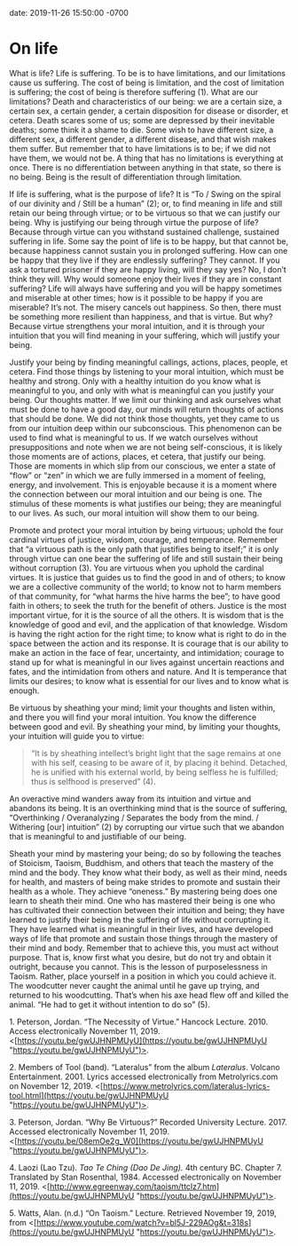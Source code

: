 date: 2019-11-26 15:50:00 -0700

# On life

What is life? Life is suffering. To be is to have limitations, and our limitations cause us suffering. The cost of being is limitation, and the cost of limitation is suffering; the cost of being is therefore suffering (1). What are our limitations? Death and characteristics of our being: we are a certain size, a certain sex, a certain gender, a certain disposition for disease or disorder, et cetera. Death scares some of us; some are depressed by their inevitable deaths; some think it a shame to die. Some wish to have different size, a different sex, a different gender, a different disease, and that wish makes them suffer. But remember that to have limitations is to be; if we did not have them, we would not be. A thing that has no limitations is everything at once. There is no differentiation between anything in that state, so there is no being. Being is the result of differentiation through limitation.

If life is suffering, what is the purpose of life? It is “To / Swing on the spiral of our divinity and / Still be a human” (2); or, to find meaning in life and still retain our being through virtue; or to be virtuous so that we can justify our being. Why is justifying our being through virtue the purpose of life? Because through virtue can you withstand sustained challenge, sustained suffering in life. Some say the point of life is to be happy, but that cannot be, because happiness cannot sustain you in prolonged suffering. How can one be happy that they live if they are endlessly suffering? They cannot. If you ask a tortured prisoner if they are happy living, will they say yes? No, I don’t think they will. Why would someone enjoy their lives if they are in constant suffering? Life will always have suffering and you will be happy sometimes and miserable at other times; how is it possible to be happy if you are miserable? It’s not. The misery cancels out happiness. So then, there must be something more resilient than happiness, and that is virtue. But why? Because virtue strengthens your moral intuition, and it is through your intuition that you will find meaning in your suffering, which will justify your being.

Justify your being by finding meaningful callings, actions, places, people, et cetera. Find those things by listening to your moral intuition, which must be healthy and strong. Only with a healthy intuition do you know what is meaningful to you, and only with what is meaningful can you justify your being. Our thoughts matter. If we limit our thinking and ask ourselves what must be done to have a good day, our minds will return thoughts of actions that should be done. We did not think those thoughts, yet they came to us from our intuition deep within our subconscious. This phenomenon can be used to find what is meaningful to us. If we watch ourselves without presuppositions and note when we are not being self-conscious, it is likely those moments are of actions, places, et cetera, that justify our being. Those are moments in which slip from our conscious, we enter a state of “flow” or “zen” in which we are fully immersed in a moment of feeling, energy, and involvement. This is enjoyable because it is a moment where the connection between our moral intuition and our being is one. The stimulus of these moments is what justifies our being; they are meaningful to our lives. As such, our moral intuition will show them to our being.

Promote and protect your moral intuition by being virtuous; uphold the four cardinal virtues of justice, wisdom, courage, and temperance. Remember that “a virtuous path is the only path that justifies being to itself;” it is only through virtue can one bear the suffering of life and still sustain their being without corruption (3). You are virtuous when you uphold the cardinal virtues. It is justice that guides us to find the good in and of others; to know we are a collective community of the world; to know not to harm members of that community, for “what harms the hive harms the bee”; to have good faith in others; to seek the truth for the benefit of others. Justice is the most important virtue, for it is the source of all the others. It is wisdom that is the knowledge of good and evil, and the application of that knowledge. Wisdom is having the right action for the right time; to know what is right to do in the space between the action and its response. It is courage that is our ability to make an action in the face of fear, uncertainty, and intimidation; courage to stand up for what is meaningful in our lives against uncertain reactions and fates, and the intimidation from others and nature. And It is temperance that limits our desires; to know what is essential for our lives and to know what is enough.

Be virtuous by sheathing your mind; limit your thoughts and listen within, and there you will find your moral intuition. You know the difference between good and evil. By sheathing your mind, by limiting your thoughts, your intuition will guide you to virtue:

> “It is by sheathing intellect’s bright light that the sage remains at one with his self, ceasing to be aware of it, by placing it behind. Detached, he is unified with his external world, by being selfless he is fulfilled; thus is selfhood is preserved” (4).

An overactive mind wanders away from its intuition and virtue and abandons its being. It is an overthinking mind that is the source of suffering, “Overthinking / Overanalyzing / Separates the body from the mind. / Withering \[our\] intuition” (2) by corrupting our virtue such that we abandon that is meaningful to and justifiable of our being.

Sheath your mind by mastering your being; do so by following the teaches of Stoicism, Taoism, Buddhism, and others that teach the mastery of the mind and the body. They know what their body, as well as their mind, needs for health, and masters of being make strides to promote and sustain their health as a whole. They achieve “oneness.” By mastering being does one learn to sheath their mind. One who has mastered their being is one who has cultivated their connection between their intuition and being; they have learned to justify their being in the suffering of life without corrupting it. They have learned what is meaningful in their lives, and have developed ways of life that promote and sustain those things through the mastery of their mind and body. Remember that to achieve this, you must act without purpose. That is, know first what you desire, but do not try and obtain it outright, because you cannot. This is the lesson of purposelessness in Taoism. Rather, place yourself in a position in which you could achieve it. The woodcutter never caught the animal until he gave up trying, and returned to his woodcutting. That’s when his axe head flew off and killed the animal. “He had to get it without intention to do so” (5).

1\. Peterson, Jordan. “The Necessity of Virtue.” Hancock Lecture. 2010. Access electronically November 11, 2019. <[https://youtu.be/gwUJHNPMUyU](https://youtu.be/gwUJHNPMUyU "https://youtu.be/gwUJHNPMUyU")>.

2\. Members of Tool (band). “Lateralus” from the album _Lateralus_. Volcano Entertainment. 2001. Lyrics accessed electronically from Metrolyrics.com on November 12, 2019. <[https://www.metrolyrics.com/lateralus-lyrics-tool.html](https://youtu.be/gwUJHNPMUyU "https://youtu.be/gwUJHNPMUyU")>.

3\. Peterson, Jordan. “Why Be Virtuous?” Recorded University Lecture. 2017. Accessed electronically November 11, 2019. <[https://youtu.be/08emOe2g_W0](https://youtu.be/gwUJHNPMUyU "https://youtu.be/gwUJHNPMUyU")>.

4\. Laozi (Lao Tzu). _Tao Te Ching (Dao De Jing)._ 4th century BC. Chapter 7. Translated by Stan Rosenthal, 1984. Accessed electronically on November 11, 2019. <[http://www.egreenway.com/taoism/ttclz7.htm](https://youtu.be/gwUJHNPMUyU "https://youtu.be/gwUJHNPMUyU")>.

5\. Watts, Alan. (n.d.) “On Taoism.” Lecture. Retrieved November 19, 2019, from <[https://www.youtube.com/watch?v=bl5J-229AOg&t=318s](https://youtu.be/gwUJHNPMUyU "https://youtu.be/gwUJHNPMUyU")>.
